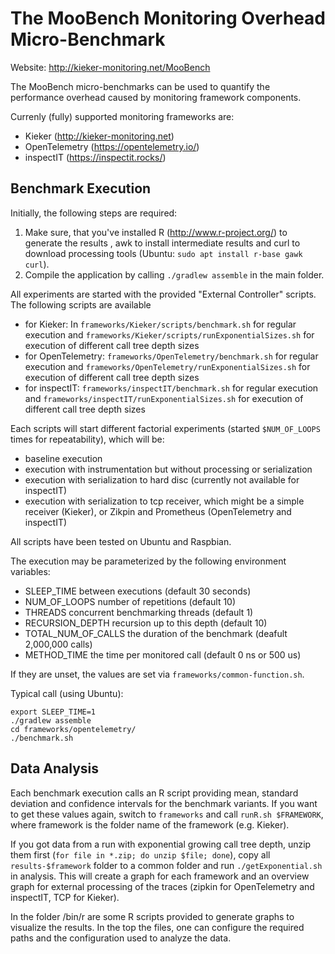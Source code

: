 # The MooBench Monitoring Overhead Micro-Benchmark 

Website: http://kieker-monitoring.net/MooBench

The MooBench micro-benchmarks can be used to quantify the performance overhead caused by monitoring framework components. 

Currenly (fully) supported monitoring frameworks are:
* Kieker (http://kieker-monitoring.net)
* OpenTelemetry (https://opentelemetry.io/)
* inspectIT (https://inspectit.rocks/)

## Benchmark Execution

Initially, the following steps are required:
1. Make sure, that you've installed R (http://www.r-project.org/) to generate the results , awk to install intermediate results and curl to download processing tools (Ubuntu: `sudo apt install r-base gawk curl`).
2. Compile the application by calling `./gradlew assemble` in the main folder.

All experiments are started with the provided "External Controller" scripts. The following scripts are available
* for Kieker: In `frameworks/Kieker/scripts/benchmark.sh` for regular execution and `frameworks/Kieker/scripts/runExponentialSizes.sh` for execution of different call tree depth sizes
* for OpenTelemetry: `frameworks/OpenTelemetry/benchmark.sh` for regular execution and `frameworks/OpenTelemetry/runExponentialSizes.sh` for execution of different call tree depth sizes
* for inspectIT: `frameworks/inspectIT/benchmark.sh` for regular execution and `frameworks/inspectIT/runExponentialSizes.sh` for execution of different call tree depth sizes

Each scripts will start different factorial experiments (started `$NUM_OF_LOOPS` times for repeatability), which will be:
- baseline execution
- execution with instrumentation but without processing or serialization
- execution with serialization to hard disc (currently not available for inspectIT)
- execution with serialization to tcp receiver, which might be a simple receiver (Kieker), or Zikpin and Prometheus (OpenTelemetry and inspectIT)

All scripts have been tested on Ubuntu and Raspbian. 

The execution may be parameterized by the following environment variables:
* SLEEP_TIME           between executions (default 30 seconds)
* NUM_OF_LOOPS         number of repetitions (default 10)
* THREADS              concurrent benchmarking threads (default 1)
* RECURSION_DEPTH      recursion up to this depth (default 10)
* TOTAL_NUM_OF_CALLS   the duration of the benchmark (deafult 2,000,000 calls)
* METHOD_TIME          the time per monitored call (default 0 ns or 500 us)

If they are unset, the values are set via `frameworks/common-function.sh`.

Typical call (using Ubuntu):
```
export SLEEP_TIME=1 
./gradlew assemble 
cd frameworks/opentelemetry/ 
./benchmark.sh
```

## Data Analysis
Each benchmark execution calls an R script providing mean, standard deviation and confidence intervals for the benchmark variants. If you want to get these values again, switch to `frameworks` and call `runR.sh $FRAMEWORK`, where framework is the folder name of the framework (e.g. Kieker).

If you got data from a run with exponential growing call tree depth, unzip them first (`for file in *.zip; do unzip $file; done`), copy all `results-$framework` folder to a common folder and run `./getExponential.sh` in analysis. This will create a graph for each framework and an overview graph for external processing of the traces (zipkin for OpenTelemetry and inspectIT, TCP for Kieker).

In the folder /bin/r are some R scripts provided to generate graphs to visualize the results. In the top the files, one can configure the required paths and the configuration used to analyze the data.
